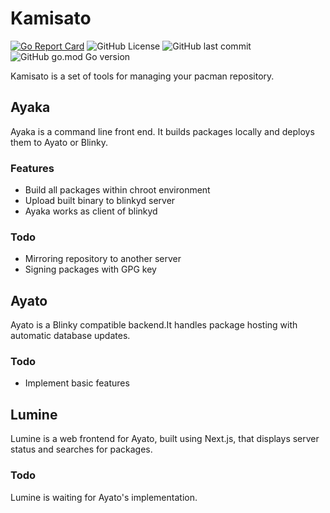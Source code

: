 # Kamisato

[![Go Report Card](https://goreportcard.com/badge/github.com/Hayao0819/Kamisato)](https://goreportcard.com/report/github.com/Hayao0819/Kamisato)
![GitHub License](https://img.shields.io/github/license/Hayao0819/Kamisato)
![GitHub last commit](https://img.shields.io/github/last-commit/Hayao0819/Kamisato)
![GitHub go.mod Go version](https://img.shields.io/github/go-mod/go-version/Hayao0819/Kamisato)

Kamisato is a set of tools for managing your pacman repository.

## Ayaka

Ayaka is a command line front end. It builds packages locally and deploys them
to Ayato or Blinky.

### Features

- Build all packages within chroot environment
- Upload built binary to blinkyd server
- Ayaka works as client of blinkyd

### Todo

- Mirroring repository to another server
- Signing packages with GPG key

## Ayato

Ayato is a Blinky compatible backend.It handles package hosting with automatic
database updates.

### Todo

- Implement basic features

## Lumine

Lumine is a web frontend for Ayato, built using Next.js, that displays server
status and searches for packages.

### Todo

Lumine is waiting for Ayato's implementation.
